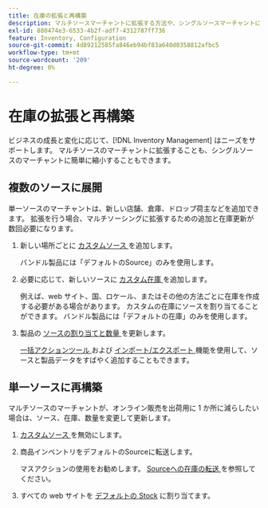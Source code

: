 ```yaml
---
title: 在庫の拡張と再構築
description: マルチソースマーチャントに拡張する方法や、シングルソースマーチャントに縮小する方法を説明します。
exl-id: 880474e3-6533-4b2f-adf7-4312787ff736
feature: Inventory, Configuration
source-git-commit: 4d89212585fa846eb94bf83a640d0358812afbc5
workflow-type: tm+mt
source-wordcount: '209'
ht-degree: 0%

---
```


# 在庫の拡張と再構築

ビジネスの成長と変化に応じて、[!DNL Inventory Management] はニーズをサポートします。 マルチソースのマーチャントに拡張することも、シングルソースのマーチャントに簡単に縮小することもできます。

## 複数のソースに展開

単一ソースのマーチャントは、新しい店舗、倉庫、ドロップ荷主などを追加できます。 拡張を行う場合、マルチソーシングに拡張するための追加と在庫更新が数回必要になります。

1. 新しい場所ごとに [ カスタムソース ](sources-add.md) を追加します。

   バンドル製品には「デフォルトのSource」のみを使用します。

1. 必要に応じて、新しいソースに [ カスタム在庫 ](stocks-add.md) を追加します。

   例えば、web サイト、国、ロケール、またはその他の方法ごとに在庫を作成する必要がある場合があります。 カスタムの在庫にソースを割り当てることができます。 バンドル製品には「デフォルトの在庫」のみを使用します。

1. 製品の [ ソースの割り当てと数量 ](quantities-manage.md) を更新します。

   [ 一括アクションツール ](bulk-assignment.md) および [ インポート/エクスポート ](inventory-import-export.md) 機能を使用して、ソースと製品データをすばやく追加することもできます。

## 単一ソースに再構築

マルチソースのマーチャントが、オンライン販売を出荷用に 1 か所に減らしたい場合は、ソース、在庫、数量を変更して更新します。

1. [ カスタムソース ](sources-disable.md) を無効にします。

1. 商品インベントリをデフォルトのSourceに転送します。

   マスアクションの使用をお勧めします。 [Sourceへの在庫の転送 ](inventory-transfer.md) を参照してください。

1. すべての web サイトを [ デフォルトの Stock](stocks-manage.md) に割り当てます。
